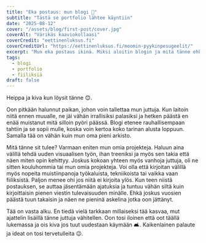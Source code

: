 ```yaml
---
title: "Eka postaus: mun blogi 🌱"
subtitle: "Tästä se portfolio lähtee käyntiin"
date: "2025-08-12"
cover: "/assets/blog/first-post/cover.jpg"
coverAlt: "Värikäs kaaviokollaasi"
coverCredit: "eettinenluksus.fi"
coverCreditUrl: "https://eettinenluksus.fi/moomin-pyykinpesugeelit/"
excerpt: "Mun eka postaus ikinä. Miksi aloitin blogin ja mitä tänne ehkä ilmestyy jatkossa."
tags:
  - blogi
  - portfolio
  - fiiliksiä
draft: false
---
```


Heippa ja kiva kun löysit tänne 😊.  

Oon pitkään halunnut paikan, johon voin tallettaa mun juttuja. Kun laitoin niitä ennen muualle, ne jäi vähän irrallisiksi palasiksi ja hetken päästä en enää muistanut mitä silloin pyöri päässä. Blogi etenee rauhallisempaan tahtiin ja se sopii mulle, koska voin kertoa koko tarinan alusta loppuun. Samalla tää on vähän kuin mun oma pieni arkisto.  

Mitä tänne sit tulee? Varmaan eniten mun omia projekteja. Haluun aina välillä tehdä uuden visuaalisen työn, ihan treeniksi ja myös sen takia että näen miten opin kehittyy. Joskus kokoan yhteen myös vanhoja juttuja, oli ne sitten kouluhommia tai mun omia projekteja. Voi olla että kirjoitan välillä myös nopeita muistiinpanoja työkaluista, tekniikoista tai vaikka vaan fiiliksistä. Paljon menee ohi jos niitä ei kirjoita ylös. Kun teen niistä postauksen, se auttaa jäsentämään ajatuksia ja tuntuu vähän siltä kuin kirjoittaisin pienen viestin tulevaisuuden minälle. Ehkä joskus vuosien päästä tuun takaisin ja näen ne pieninä askelina jotka oon jättänyt.  

Tää on vasta alku. En tiedä vielä tarkkaan millaiseksi tää kasvaa, mut ajattelin lisäillä tänne juttuja vähitellen. Oon tosi iloinen että oot täällä lukemassa ja ois kiva jos tuut uudestaan käymään 🛋️. Kaikenlainen palaute ja ideat on tosi tervetulleita 😉.  
